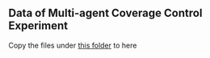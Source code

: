 ## Data of Multi-agent Coverage Control Experiment

Copy the files under [this folder](https://1drv.ms/u/s!Aqbmg9Qui1frnQUzMyS23Sj3btoz?e=JzbEd7) to here
